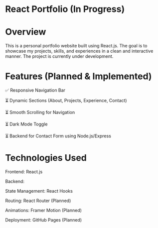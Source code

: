 # React Portfolio (In Progress)

# Overview

This is a personal portfolio website built using React.js. The goal is to showcase my projects, skills, and experiences in a clean and interactive manner. The project is currently under development.

# Features (Planned & Implemented)

✅ Responsive Navigation Bar

⏳ Dynamic Sections (About, Projects, Experience, Contact)

⏳ Smooth Scrolling for Navigation

⏳ Dark Mode Toggle

⏳ Backend for Contact Form using Node.js/Express

# Technologies Used

Frontend: React.js 

Backend:

State Management: React Hooks

Routing: React Router (Planned)

Animations: Framer Motion (Planned)

Deployment: GitHub Pages (Planned)

